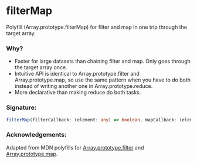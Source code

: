 # filterMap
Polyfill (Array.prototype.filterMap) for filter and map in one trip through the target array.

### Why?
* Faster for large datasets than chaining filter and map. Only goes through the target array once.
* Intuitive API is identical to Array.prototype.filter and Array.prototype.map, so use the same pattern when you have to do both instead of writing another one in Array.prototype.reduce.
* More declarative than making reduce do both tasks.

### Signature:
```typescript
filterMap(filterCallback: (element: any) => boolean, mapCallback: (element: any) => Array<any>): Array<any>;
```

### Acknowledgements:
Adapted from MDN polyfills for [Array.prototype.filter](https://developer.mozilla.org/en-US/docs/Web/JavaScript/Reference/Global_Objects/Array/filter#Polyfill) and [Array.prototype.map](https://developer.mozilla.org/en-US/docs/Web/JavaScript/Reference/Global_Objects/Array/map#Polyfill).
